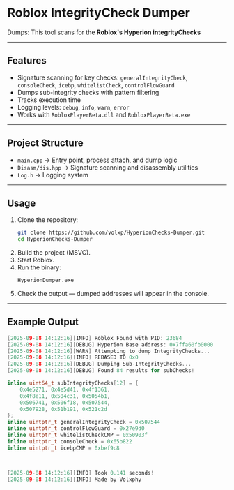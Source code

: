 # Roblox IntegrityCheck Dumper

Dumps: This tool scans for the **Roblox's Hyperion integrityChecks**

---

## Features
- Signature scanning for key checks: `generalIntegrityCheck`, `consoleCheck`, `icebp`, `whitelistCheck`, `controlFlowGuard`
- Dumps sub-integrity checks with pattern filtering
- Tracks execution time
- Logging levels: `debug`, `info`, `warn`, `error`
- Works with `RobloxPlayerBeta.dll` and `RobloxPlayerBeta.exe`

---

## Project Structure
- `main.cpp` → Entry point, process attach, and dump logic  
- `Disasm/dis.hpp` → Signature scanning and disassembly utilities  
- `Log.h` → Logging system  

---

## Usage
1. Clone the repository:
    ```bash
    git clone https://github.com/volxp/HyperionChecks-Dumper.git
    cd HyperionChecks-Dumper
    ```
2. Build the project (MSVC).  
3. Start Roblox.  
4. Run the binary:
    ```bash
    HyperionDumper.exe
    ```
5. Check the output — dumped addresses will appear in the console.

---

## Example Output
```cpp
[2025-09-08 14:12:16][INFO] Roblox Found with PID: 23684
[2025-09-08 14:12:16][DEBUG] Hyperion Base address: 0x7ffa60fb0000
[2025-09-08 14:12:16][WARN] Attempting to dump IntegrityChecks...
[2025-09-08 14:12:16][INFO] REBASED TO 0x0
[2025-09-08 14:12:16][DEBUG] Dumping Sub-IntegrityChecks...
[2025-09-08 14:12:16][DEBUG] Found 84 results for subChecks!

inline uint64_t subIntegrityChecks[12] = {
    0x4e5271, 0x4e5d41, 0x4f1361,
    0x4f8e11, 0x504c31, 0x5054b1,
    0x506741, 0x506f18, 0x507544,
    0x507928, 0x51b191, 0x521c2d
};
inline uintptr_t generalIntegrityCheck = 0x507544
inline uintptr_t controlFlowGuard = 0x27e9d0
inline uintptr_t whitelistCheckCMP = 0x50903f
inline uintptr_t consoleCheck = 0x65b822
inline uintptr_t icebpCMP = 0xbef9c8



[2025-09-08 14:12:16][INFO] Took 0.141 seconds!
[2025-09-08 14:12:16][INFO] Made by Volxphy
```
